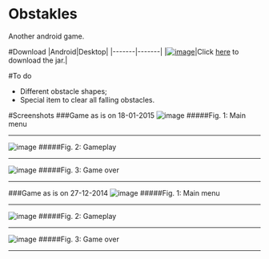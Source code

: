 Obstakles
=========
Another android game.

#Download
|Android|Desktop|
|-------|-------|
|[![image](http://i.imgur.com/64IJLRD.png)](https://play.google.com/store/apps/details?id=com.ferrolho.obstakles)|Click [here](/desktop/binaries/obstakles.jar?raw=true) to download the jar.|

#To do
- Different obstacle shapes;
- Special item to clear all falling obstacles.

#Screenshots
###Game as is on 18-01-2015
![image](http://i.imgur.com/9Zf442u.png)
#####Fig. 1: Main menu
***
![image](http://i.imgur.com/s1nqCcR.png)
#####Fig. 2: Gameplay
***
![image](http://i.imgur.com/DK5a1lv.png)
#####Fig. 3: Game over
***
###Game as is on 27-12-2014
![image](http://i.imgur.com/OjAdbx0.png)
#####Fig. 1: Main menu
***
![image](http://i.imgur.com/458mO9O.png)
#####Fig. 2: Gameplay
***
![image](http://i.imgur.com/OEoVHgi.png)
#####Fig. 3: Game over
***
